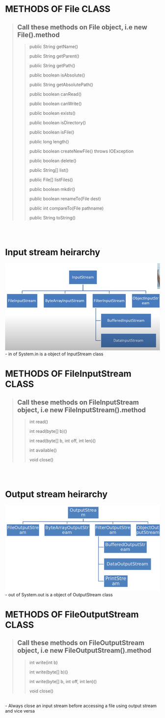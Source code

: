 # METHODS OF File CLASS

> ## Call these methods on File object, i.e new File().method
>
>>public String getName()
>>
>>public String getParent()
>>
>>public String getPath()
>>
>>public boolean isAbsolute()
>>
>>public String getAbsolutePath()
>>
>>public boolean canRead()
>>
>>public boolean canWrite()
>>
>>public boolean exists()
>>
>>public boolean isDirectory()
>>
>>public boolean isFile()
>>
>>public long length()
>>
>>public boolean createNewFile() throws IOException
>>
>>public boolean delete()
>>
>>public String[] list()
>>
>>public File[] listFiles()
>>
>>public boolean mkdir()
>>
>>public boolean renameTo(File dest)
>>
>>public int compareTo(File pathname)
>>
>>public String toString()  

<br/>
<br/>

# Input stream heirarchy
<img src="Inputstream.png" />

<br/>
- in of System.in is a object of InputStream class
<br/>

# METHODS OF FileInputStream CLASS

> ## Call these methods on FileInputStream object, i.e new FileInputStream().method
>
>>int read()
>>
>>int read(byte[] b)()
>>
>>int read(byte[] b, int off, int len)()
>>
>>int available()
>>
>>void close()

<br/>
<br />

# Output stream heirarchy
<img src="Outputstream.png" />

<br/>
- out of System.out is a object of OutputStream class
<br/>

# METHODS OF FileOutputStream CLASS

> ## Call these methods on FileOutputStream object, i.e new FileOutputStream().method
>
>>int write(int b)
>>
>>int write(byte[] b)()
>>
>>int write(byte[] b, int off, int len)()
>>
>>void close()

<br/>
- Always close an input stream before accessing a file using output stream and vice versa
<br/>